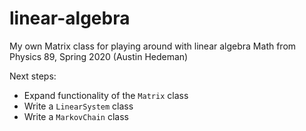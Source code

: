 # linear-algebra
My own Matrix class for playing around with linear algebra
Math from Physics 89, Spring 2020 (Austin Hedeman)

Next steps:
* Expand functionality of the `Matrix` class
* Write a `LinearSystem` class
* Write a `MarkovChain` class
